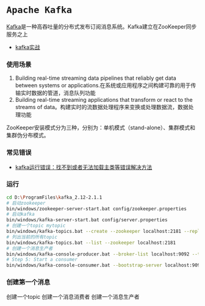 # `Apache Kafka`
<!-- @author DHJT 2018-11-23 -->
[Kafka](http://kafka.apache.org/)是一种高吞吐量的分布式发布订阅消息系统。Kafka建立在ZooKeeper同步服务之上

- [kafka实战][kafka实战]

### 使用场景
1. Building real-time streaming data pipelines that reliably get data between systems or applications.在系统或应用程序之间构建可靠的用于传输实时数据的管道，消息队列功能
2. Building real-time streaming applications that transform or react to the streams of data。构建实时的流数据处理程序来变换或处理数据流，数据处理功能

ZooKeeper安装模式分为三种，分别为：单机模式（stand-alone）、集群模式和集群伪分布模式。

### 常见错误
- [kafka运行错误：找不到或者无法加载主类等错误解决方法][1]

### 运行
```sh
cd D:\ProgramFiles\kafka_2.12-2.1.1
# 启动zookeeper
bin/windows/zookeeper-server-start.bat config/zookeeper.properties
# 启动kafka
bin/windows/kafka-server-start.bat config/server.properties
# 创建一个topic mytopic
bin/windows/kafka-topics.bat --create --zookeeper localhost:2181 --replication-factor 1 --partitions 1 --topic mytopic
# 列出当前的所有topic
bin/windows/kafka-topics.bat --list --zookeeper localhost:2181
# 创建一个消息生产者
bin/windows/kafka-console-producer.bat --broker-list localhost:9092 --topic mytopic
# Step 5: Start a consumer
bin/windows/kafka-console-consumer.bat --bootstrap-server localhost:9092 --topic mytopic --from-beginning
```
### 创建第一个消息
创建一个topic
创建一个消息消费者
创建一个消息生产者
### 

[kafka实战]: https://www.cnblogs.com/hei12138/p/7805475.html 'kafka实战'
[kafka-0.10-demo]: https://gitee.com/wsmd/kafka-0.10-demo '王思密达/kafka-0.10-demo'
[1]: https://blog.csdn.net/u010513487/article/details/79483860 'kafka运行错误：找不到或者无法加载主类等错误解决方法'
[2]: http://www.kafka.cc/ 'Kafka网站——趣谈kafka'
[3]: https://www.jianshu.com/c/0c9d83802b0c 'Spring-Kafka史上最强入门教程'